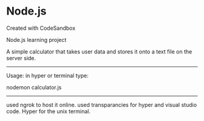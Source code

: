 # Node.js
Created with CodeSandbox


Node.js learning project

A simple calculator that takes user data and stores it onto a text file on the server side. 


____________________________
Usage:
in hyper or terminal type:

nodemon calculator.js
____________________________


used ngrok to host it online.
used transparancies for hyper and visual studio code. 
Hyper for the unix terminal.
